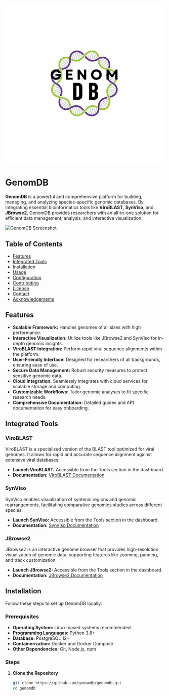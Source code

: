# ![GenomDB Logo](GenomDB.png)

# GenomDB

**GenomDB** is a powerful and comprehensive platform for building, managing, and analyzing species-specific genomic databases. By integrating essential bioinformatics tools like **ViroBLAST**, **SynViso**, and **JBrowse2**, GenomDB provides researchers with an all-in-one solution for efficient data management, analysis, and interactive visualization.

![GenomDB Screenshot](images/genomdb-screenshot.png)

## Table of Contents

- [Features](#features)
- [Integrated Tools](#integrated-tools)
- [Installation](#installation)
- [Usage](#usage)
- [Configuration](#configuration)
- [Contributing](#contributing)
- [License](#license)
- [Contact](#contact)
- [Acknowledgements](#acknowledgements)

## Features

- **Scalable Framework:** Handles genomes of all sizes with high performance.
- **Interactive Visualization:** Utilize tools like JBrowse2 and SynViso for in-depth genomic insights.
- **ViroBLAST Integration:** Perform rapid viral sequence alignments within the platform.
- **User-Friendly Interface:** Designed for researchers of all backgrounds, ensuring ease of use.
- **Secure Data Management:** Robust security measures to protect sensitive genomic data.
- **Cloud Integration:** Seamlessly integrates with cloud services for scalable storage and computing.
- **Customizable Workflows:** Tailor genomic analyses to fit specific research needs.
- **Comprehensive Documentation:** Detailed guides and API documentation for easy onboarding.

## Integrated Tools

### ViroBLAST

ViroBLAST is a specialized version of the BLAST tool optimized for viral genomes. It allows for rapid and accurate sequence alignment against extensive viral databases.

- **Launch ViroBLAST:** Accessible from the Tools section in the dashboard.
- **Documentation:** [ViroBLAST Documentation](https://www.genomdb.org/docs/viroblast)

### SynViso

SynViso enables visualization of syntenic regions and genomic rearrangements, facilitating comparative genomics studies across different species.

- **Launch SynViso:** Accessible from the Tools section in the dashboard.
- **Documentation:** [SynViso Documentation](https://www.genomdb.org/docs/synviso)

### JBrowse2

JBrowse2 is an interactive genome browser that provides high-resolution visualization of genomic data, supporting features like zooming, panning, and track customization.

- **Launch JBrowse2:** Accessible from the Tools section in the dashboard.
- **Documentation:** [JBrowse2 Documentation](https://www.genomdb.org/docs/jbrowse2)

## Installation

Follow these steps to set up GenomDB locally:

### Prerequisites

- **Operating System:** Linux-based systems recommended.
- **Programming Languages:** Python 3.8+
- **Database:** PostgreSQL 12+
- **Containerization:** Docker and Docker Compose
- **Other Dependencies:** Git, Node.js, npm

### Steps

1. **Clone the Repository**

   ```bash
   git clone https://github.com/genomdb/genomdb.git
   cd genomdb
